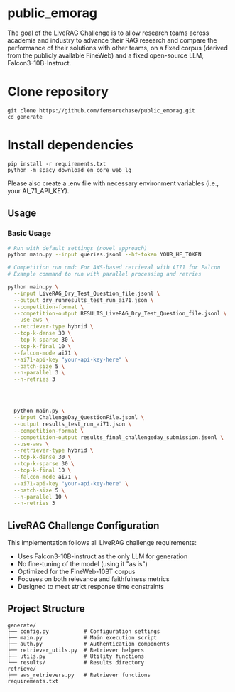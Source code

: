 # public_emorag
The goal of the LiveRAG Challenge is to allow research teams across academia and industry to advance their RAG research and compare the performance of their solutions with other teams, on a fixed corpus (derived from the publicly available FineWeb) and a fixed open-source LLM, Falcon3-10B-Instruct.


# Clone repository
```
git clone https://github.com/fensorechase/public_emorag.git
cd generate
```

# Install dependencies
```
pip install -r requirements.txt
python -m spacy download en_core_web_lg
```

Please also create a .env file with necessary environment variables (i.e., your AI_71_API_KEY).

## Usage

### Basic Usage

```bash
# Run with default settings (novel approach)
python main.py --input queries.jsonl --hf-token YOUR_HF_TOKEN

# Competition run cmd: For AWS-based retrieval with AI71 for Falcon
# Example command to run with parallel processing and retries

python main.py \
  --input LiveRAG_Dry_Test_Question_file.jsonl \
  --output dry_runresults_test_run_ai71.json \
  --competition-format \
  --competition-output RESULTS_LiveRAG_Dry_Test_Question_file.jsonl \
  --use-aws \
  --retriever-type hybrid \
  --top-k-dense 30 \
  --top-k-sparse 30 \
  --top-k-final 10 \
  --falcon-mode ai71 \
  --ai71-api-key "your-api-key-here" \
  --batch-size 5 \
  --n-parallel 3 \
  --n-retries 3




  python main.py \
  --input ChallengeDay_QuestionFile.jsonl \
  --output results_test_run_ai71.json \
  --competition-format \
  --competition-output results_final_challengeday_submission.jsonl \
  --use-aws \
  --retriever-type hybrid \
  --top-k-dense 30 \
  --top-k-sparse 30 \
  --top-k-final 10 \
  --falcon-mode ai71 \
  --ai71-api-key "your-api-key-here" \
  --batch-size 5 \
  --n-parallel 10 \
  --n-retries 3


```



## LiveRAG Challenge Configuration

This implementation follows all LiveRAG challenge requirements:

- Uses Falcon3-10B-instruct as the only LLM for generation
- No fine-tuning of the model (using it "as is")
- Optimized for the FineWeb-10BT corpus
- Focuses on both relevance and faithfulness metrics
- Designed to meet strict response time constraints

## Project Structure

```
generate/
├── config.py           # Configuration settings
├── main.py             # Main execution script
├── auth.py             # Authentication components
├── retriever_utils.py  # Retriever helpers
├── utils.py            # Utility functions
└── results/            # Results directory
retrieve/
├── aws_retrievers.py   # Retriever functions
requirements.txt
```